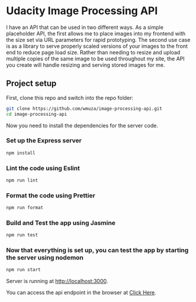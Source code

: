# Udacity Image Processing API

I have an API that can be used in two different ways. As a simple placeholder API, the first allows me to place images into my frontend with the size set via URL parameters for rapid prototyping. The second use case is as a library to serve properly scaled versions of your images to the front end to reduce page load size. Rather than needing to resize and upload multiple copies of the same image to be used throughout my site, the API you create will handle resizing and serving stored images for me.


## Project setup

First, clone this repo and switch into the repo folder:

```bash
git clone https://github.com/wmuza/image-processing-api.git
cd image-processing-api
```

Now you need to install the dependencies for the server code.

### Set up the Express server

```bash
npm install
```

### Lint the code using Eslint

```bash
npm run lint
```

### Format the code using Prettier

```bash
npm run format
```

### Build and Test the app using Jasmine

```bash
npm run test
```

### Now that everything is set up, you can test the app by starting the server using nodemon

```bash
npm run start
```

Server is running at [http://localhost:3000](http://localhost:3000).

You can access the api endpoint in the browser at [Click Here](http://localhost:3000/api/images?filename=palmtunnel&width=500&height=500).
 
